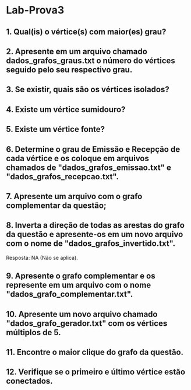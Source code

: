 # Lab-Prova3
## 1. Qual(is) o vértice(s) com maior(es) grau?

## 2. Apresente em um arquivo chamado dados_grafos_graus.txt o número do vértices seguido pelo seu respectivo grau.

## 3. Se existir, quais são os vértices isolados?

## 4. Existe um vértice sumidouro?

## 5. Existe um vértice fonte?

## 6. Determine o grau de Emissão e Recepção de cada vértice e os coloque em arquivos chamados de "dados_grafos_emissao.txt" e "dados_grafos_recepcao.txt".

## 7. Apresente um arquivo com o grafo complementar da questão;

## 8. Inverta a direção de todas as arestas do grafo da questão e apresente-os em um novo arquivo com o nome de "dados_grafos_invertido.txt".
Resposta: NA (Não se aplica).

## 9. Apresente o grafo complementar e os represente em um arquivo com o nome "dados_grafo_complementar.txt".

## 10. Apresente um novo arquivo chamado "dados_grafo_gerador.txt" com os vértices múltiplos de 5.

## 11. Encontre o maior clique do grafo da questão.

## 12. Verifique se o primeiro e último vértice estão conectados.
